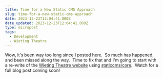 ```yaml
---
title: Time for a New Static CMS Approach
slug: time-for-a-new-static-cms-approach
date: 2023-12-23T12:04:41.000Z
date_updated: 2023-12-23T12:04:41.000Z
type: micropost
tags:
  - Development
  - Wieting Theatre
---
```


Wow, it's been way too long since I posted here.  So much has happened, and been missed along the way.  Time to fix that and I'm going to start with a re-write of the [Wieting Theatre website](https://wieting.TamaToledo.com) using [staticcms/core](https://www.npmjs.com/package/@staticcms/core).  Watch for a full blog post coming soon!
